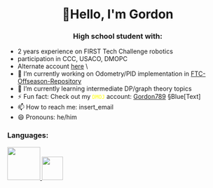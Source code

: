 <h1 align="center">👋Hello, I'm Gordon </h1>
<h3 align="center">High school student with:</h3>

- 2 years experience on FIRST Tech Challenge robotics
- participation in CCC, USACO, DMOPC
- Alternate account [here](https://github.com/gordonfdsa)
\
- 🔭 I’m currently working on Odometry/PID implementation in [FTC-Offseason-Repository](https://github.com/sta-titansrobotics/FTC-Offseason-2024)
- 🌱 I’m currently learning intermediate DP/graph theory topics 
- ⚡ Fun fact: Check out my <code style="color : yellow">DMOJ</code> account: [Gordon789](https://dmoj.ca/user/Gordon789)
     §Blue[Text]
- 📫 How to reach me: insert_email
- 😄 Pronouns: he/him

<h3 align="left">Languages:</h3>
<p align="left"> <a href="https://www.java.com" target="_blank" rel="noreferrer"> <img src="https://images.sftcdn.net/images/t_app-icon-m/p/4dd9406e-96d3-11e6-aa77-00163ec9f5fa/3927985343/java-development-kit-64-java-43-569305.png" width="75", height ="75"/> </a> <a href="https://cplusplus.com/" target="_blank" rel="noreferrer"> <img src="https://upload.wikimedia.org/wikipedia/commons/thumb/1/18/ISO_C%2B%2B_Logo.svg/800px-ISO_C%2B%2B_Logo.svg.png" width="48", height = "53"/> </a> </p> 

<!--
**ZhuG07/ZhuG07** is a ✨ _special_ ✨ repository because its `README.md` (this file) appears on your GitHub profile.

